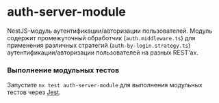 # auth-server-module

NestJS-модуль аутентификации/авторизации пользователей.
Модуль содержит промежуточный обработчик (`auth.middleware.ts`) для применения различных
стратегий (`auth-by-login.strategy.ts`) аутентификации/авторизации пользователей на разных REST'ах.

### Выполнение модульных тестов

Запустите `nx test auth-server-module` для выполнения модульных тестов через [Jest](https://jestjs.io).
